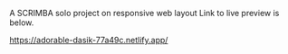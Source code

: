 A SCRIMBA solo project on responsive web layout 
Link to live preview is below.

https://adorable-dasik-77a49c.netlify.app/
